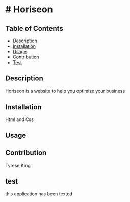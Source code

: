 # # Horiseon

## Table of Contents
* [Description](#description)
* [Installation](#installation)
* [Usage](#usage)
* [Contribution](#contribution)
* [Test](#test)


## Description
Horiseon is a website to help you optimize your business
## Installation
Html and Css
## Usage

## Contribution 
Tyrese King
## test
this application has been texted
